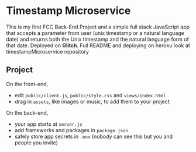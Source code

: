 Timestamp Microservice
==========================

This is my first FCC Back-End Project and a simple full stack JavaScript app that accepts a  parameter from user (unix timestamp or a natural language date) and returns both the Unix timestamp and the natural language form of that date. Deployed on **Glitch**. Full README and deploying on heroku look at timestampMicroservice repository 

Project
------------

On the front-end,
- edit `public/client.js`, `public/style.css` and `views/index.html`
- drag in `assets`, like images or music, to add them to your project

On the back-end,
- your app starts at `server.js`
- add frameworks and packages in `package.json`
- safely store app secrets in `.env` (nobody can see this but you and people you invite)


